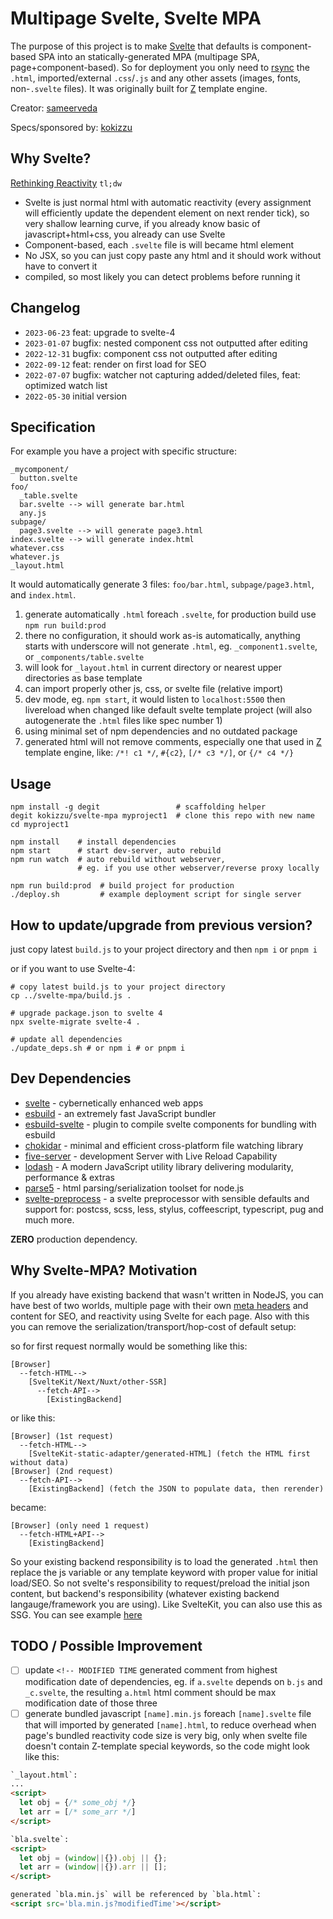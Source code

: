 # Multipage Svelte, Svelte MPA

The purpose of this project is to make [Svelte](//svelte.dev/) that defaults is component-based SPA into an statically-generated MPA (multipage SPA, page+component-based). 
So for deployment you only need to [rsync](//rsync.samba.org/) the `.html`, imported/external `.css`/`.js` and any other assets (images, fonts, non-`.svelte` files). 
It was originally built for [Z](https://github.com/kokizzu/gotro/tree/master/Z) template engine.

Creator: [sameerveda](//github.com/sameerveda)

Specs/sponsored by: [kokizzu](//github.com/kokizzu)

## Why Svelte?

[Rethinking Reactivity](//www.youtube.com/watch?v=AdNJ3fydeao)
`tl;dw`
- Svelte is just normal html with automatic reactivity (every assignment will efficiently update the dependent element on next render tick), so very shallow learning curve, if you already know basic of javascript+html+css, you already can use Svelte
- Component-based, each `.svelte` file is will became html element
- No JSX, so you can just copy paste any html and it should work without have to convert it
- compiled, so most likely you can detect problems before running it

## Changelog

- `2023-06-23` feat: upgrade to svelte-4
- `2023-01-07` bugfix: nested component css not outputted after editing
- `2022-12-31` bugfix: component css not outputted after editing
- `2022-09-12` feat: render on first load for SEO
- `2022-07-07` bugfix: watcher not capturing added/deleted files, feat: optimized watch list
- `2022-05-30` initial version

## Specification

For example you have a project with specific structure:

```shell
_mycomponent/
  button.svelte
foo/
  _table.svelte
  bar.svelte --> will generate bar.html
  any.js
subpage/
  page3.svelte --> will generate page3.html
index.svelte --> will generate index.html
whatever.css
whatever.js
_layout.html
```

It would automatically generate 3 files: `foo/bar.html`, `subpage/page3.html`, and `index.html`.

1. generate automatically `.html` foreach `.svelte`, for production build use `npm run build:prod`
2. there no configuration, it should work as-is automatically, anything starts with underscore will not generate `.html`, eg. `_component1.svelte`, or `_components/table.svelte`
3. will look for `_layout.html` in current directory or nearest upper directories as base template
4. can import properly other js, css, or svelte file (relative import)
5. dev mode, eg. `npm start`, it would listen to `localhost:5500` then livereload when changed like default svelte template project (will also autogenerate the `.html` files like spec number 1)
6. using minimal set of npm dependencies and no outdated package
7. generated html will not remove comments, especially one that used in [Z](https://github.com/kokizzu/gotro/tree/master/Z) template engine, like: `/*! c1 */`, `#{c2}`, `[/* c3 */]`, or `{/* c4 */}`

## Usage

```shell
npm install -g degit                 # scaffolding helper
degit kokizzu/svelte-mpa myproject1  # clone this repo with new name
cd myproject1                        

npm install    # install dependencies
npm start      # start dev-server, auto rebuild
npm run watch  # auto rebuild without webserver, 
               # eg. if you use other webserver/reverse proxy locally

npm run build:prod  # build project for production
./deploy.sh         # example deployment script for single server
```

## How to update/upgrade from previous version?

just copy latest `build.js` to your project directory and then `npm i` or `pnpm i`

or if you want to use Svelte-4:

```
# copy latest build.js to your project directory
cp ../svelte-mpa/build.js .

# upgrade package.json to svelte 4
npx svelte-migrate svelte-4 .

# update all dependencies
./update_deps.sh # or npm i # or pnpm i

```

## Dev Dependencies

- [svelte](//svelte.dev/) - cybernetically enhanced web apps
- [esbuild](//esbuild.github.io/) - an extremely fast JavaScript bundler
- [esbuild-svelte](//github.com/EMH333/esbuild-svelte) - plugin to compile svelte components for bundling with esbuild
- [chokidar](//github.com/paulmillr/chokidar) - minimal and efficient cross-platform file watching library
- [five-server](//github.com/yandeu/five-server) - development Server with Live Reload Capability
- [lodash](//lodash.com) - A modern JavaScript utility library delivering modularity, performance & extras
- [parse5](//github.com/inikulin/parse5) - html parsing/serialization toolset for node.js
- [svelte-preprocess](//github.com/sveltejs/svelte-preprocess) - a svelte preprocessor with sensible defaults and support for: postcss, scss, less, stylus, coffeescript, typescript, pug and much more.

**ZERO** production dependency.

## Why Svelte-MPA? Motivation

If you already have existing backend that wasn't written in NodeJS, you can have best of two worlds, multiple page with their own [meta headers](//svelte.dev/repl/ffd783c9b8e54d97b6b7cac6eadace42?version=3.52.0) and content for SEO, and reactivity using Svelte for each page. Also with this you can remove the serialization/transport/hop-cost of default setup:

so for first request normally would be something like this:
```
[Browser] 
  --fetch-HTML--> 
    [SvelteKit/Next/Nuxt/other-SSR] 
      --fetch-API--> 
        [ExistingBackend]
```
or like this:
```
[Browser] (1st request)
  --fetch-HTML--> 
    [SvelteKit-static-adapter/generated-HTML] (fetch the HTML first without data)
[Browser] (2nd request)
  --fetch-API--> 
    [ExistingBackend] (fetch the JSON to populate data, then rerender)
```
became:
```
[Browser] (only need 1 request)
  --fetch-HTML+API--> 
    [ExistingBackend] 
```

So your existing backend responsibility is to load the generated `.html` then replace the js variable or any template keyword with proper value for initial load/SEO. So not svelte's responsibility to request/preload the initial json content, but backend's responsibility (whatever existing backend langauge/framework you are using). Like SvelteKit, you can also use this as SSG. You can see example [here](//github.com/kokizzu/sveltefiber)

## TODO / Possible Improvement

- [ ] update `<!-- MODIFIED TIME` generated comment from highest modification date of dependencies, eg. if `a.svelte` depends on `b.js` and `_c.svelte`, the resulting `a.html` html comment should be max modification date of those three 
- [ ] generate bundled javascript `[name].min.js` foreach `[name].svelte` file that will imported by generated `[name].html`, to reduce overhead when page's bundled reactivity code size is very big, only when svelte file doesn't contain Z-template special keywords, so the code might look like this:
```html
`_layout.html`:
...
<script>
  let obj = {/* some_obj */}
  let arr = [/* some_arr */]
</script>

`bla.svelte`:
<script>
  let obj = (window||{}).obj || {};
  let arr = (window||{}).arr || [];
</script>

generated `bla.min.js` will be referenced by `bla.html`: 
<script src='bla.min.js?modifiedTime'></script>
```
